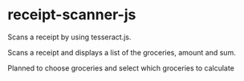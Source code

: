 # receipt-scanner-js
Scans a receipt by using tesseract.js.

Scans a receipt and displays a list of the groceries, amount and sum.

Planned to choose groceries and select which groceries to calculate
